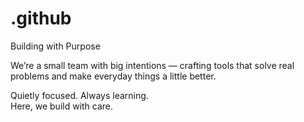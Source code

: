 # .github
Building with Purpose

We’re a small team with big intentions — crafting tools that solve real problems and make everyday things a little better.

Quietly focused. Always learning.  
Here, we build with care.
